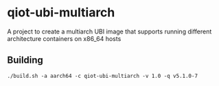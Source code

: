 # qiot-ubi-multiarch
A project to create a multiarch UBI image that supports running different architecture containers on x86_64 hosts


## Building

```
./build.sh -a aarch64 -c qiot-ubi-multiarch -v 1.0 -q v5.1.0-7
```